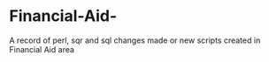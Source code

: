 # Financial-Aid-
A record of perl, sqr and sql changes made or new scripts created in Financial Aid area 
